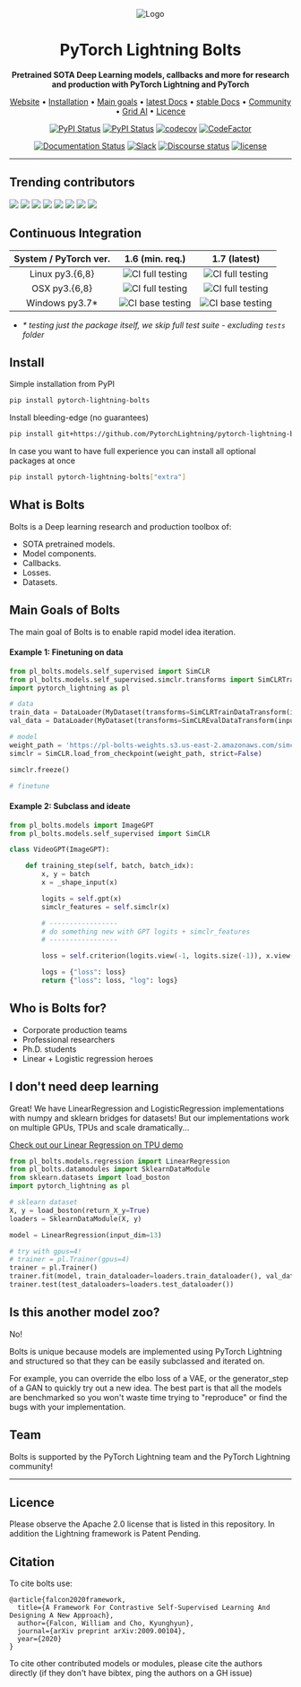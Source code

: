 <div align="center">

![Logo](https://raw.githubusercontent.com/PyTorchLightning/pytorch-lightning-bolts/master/docs/source/_images/logos/bolts_logo.png)

# PyTorch Lightning Bolts    

**Pretrained SOTA Deep Learning models, callbacks and more for research and production with PyTorch Lightning and PyTorch**

<p align="center">
  <a href="https://www.pytorchlightning.ai/">Website</a> •
  <a href="#install">Installation</a> •
  <a href="#main-Goals-of-Bolts">Main goals</a> •
  <a href="https://pytorch-lightning-bolts.readthedocs.io/en/latest/">latest Docs</a> •
  <a href="https://pytorch-lightning-bolts.readthedocs.io/en/stable/">stable Docs</a> •
  <a href="#team">Community</a> •
  <a href="https://www.grid.ai/">Grid AI</a> •
  <a href="#licence">Licence</a>
</p>

[![PyPI Status](https://badge.fury.io/py/pytorch-lightning-bolts.svg)](https://badge.fury.io/py/pytorch-lightning-bolts)
[![PyPI Status](https://pepy.tech/badge/pytorch-lightning-bolts)](https://pepy.tech/project/pytorch-lightning-bolts)
[![codecov](https://codecov.io/gh/PyTorchLightning/pytorch-lightning-bolts/branch/master/graph/badge.svg)](https://codecov.io/gh/PyTorchLightning/pytorch-lightning-bolts)
[![CodeFactor](https://www.codefactor.io/repository/github/pytorchlightning/pytorch-lightning-bolts/badge)](https://www.codefactor.io/repository/github/pytorchlightning/pytorch-lightning-bolts)

[![Documentation Status](https://readthedocs.org/projects/pytorch-lightning-bolts/badge/?version=latest)](https://pytorch-lightning-bolts.readthedocs.io/en/latest/)
[![Slack](https://img.shields.io/badge/slack-chat-green.svg?logo=slack)](https://join.slack.com/t/pytorch-lightning/shared_invite/zt-f6bl2l0l-JYMK3tbAgAmGRrlNr00f1A)
[![Discourse status](https://img.shields.io/discourse/status?server=https%3A%2F%2Fforums.pytorchlightning.ai)](https://forums.pytorchlightning.ai/)
[![license](https://img.shields.io/badge/License-Apache%202.0-blue.svg)](https://github.com/PytorchLightning/pytorch-lightning/blob/master/LICENSE)

<!--
[![Next Release](https://img.shields.io/badge/Next%20Release-Oct%2005-purple.svg)](https://shields.io/)
-->

</div>

---

## Trending contributors

[![](https://sourcerer.io/fame/williamFalcon/pytorchlightning/pytorch-lightning-bolts/images/0)](https://sourcerer.io/fame/williamFalcon/pytorchlightning/pytorch-lightning-bolts/links/0)
[![](https://sourcerer.io/fame/williamFalcon/pytorchlightning/pytorch-lightning-bolts/images/1)](https://sourcerer.io/fame/williamFalcon/pytorchlightning/pytorch-lightning-bolts/links/1)
[![](https://sourcerer.io/fame/williamFalcon/pytorchlightning/pytorch-lightning-bolts/images/2)](https://sourcerer.io/fame/williamFalcon/pytorchlightning/pytorch-lightning-bolts/links/2)
[![](https://sourcerer.io/fame/williamFalcon/pytorchlightning/pytorch-lightning-bolts/images/3)](https://sourcerer.io/fame/williamFalcon/pytorchlightning/pytorch-lightning-bolts/links/3)
[![](https://sourcerer.io/fame/williamFalcon/pytorchlightning/pytorch-lightning-bolts/images/4)](https://sourcerer.io/fame/williamFalcon/pytorchlightning/pytorch-lightning-bolts/links/4)
[![](https://sourcerer.io/fame/williamFalcon/pytorchlightning/pytorch-lightning-bolts/images/5)](https://sourcerer.io/fame/williamFalcon/pytorchlightning/pytorch-lightning-bolts/links/5)
[![](https://sourcerer.io/fame/williamFalcon/pytorchlightning/pytorch-lightning-bolts/images/6)](https://sourcerer.io/fame/williamFalcon/pytorchlightning/pytorch-lightning-bolts/links/6)
[![](https://sourcerer.io/fame/williamFalcon/pytorchlightning/pytorch-lightning-bolts/images/7)](https://sourcerer.io/fame/williamFalcon/pytorchlightning/pytorch-lightning-bolts/links/7)


## Continuous Integration

<center>

| System / PyTorch ver. | 1.6 (min. req.) | 1.7 (latest) |
| :---: | :---: | :---: |
| Linux py3.{6,8} | ![CI full testing](https://github.com/PyTorchLightning/pytorch-lightning-bolts/workflows/CI%20full%20testing/badge.svg?branch=master&event=push) | ![CI full testing](https://github.com/PyTorchLightning/pytorch-lightning-bolts/workflows/CI%20full%20testing/badge.svg?branch=master&event=push) |
| OSX py3.{6,8} | ![CI full testing](https://github.com/PyTorchLightning/pytorch-lightning-bolts/workflows/CI%20full%20testing/badge.svg?branch=master&event=push) | ![CI full testing](https://github.com/PyTorchLightning/pytorch-lightning-bolts/workflows/CI%20full%20testing/badge.svg?branch=master&event=push) |
| Windows py3.7* | ![CI base testing](https://github.com/PyTorchLightning/pytorch-lightning-bolts/workflows/CI%20base%20testing/badge.svg?branch=master&event=push) | ![CI base testing](https://github.com/PyTorchLightning/pytorch-lightning-bolts/workflows/CI%20base%20testing/badge.svg?branch=master&event=push) |

</center>

- _\* testing just the package itself, we skip full test suite - excluding `tests` folder_

## Install

Simple installation from PyPI
```bash
pip install pytorch-lightning-bolts
```

Install bleeding-edge (no guarantees)   
```bash
pip install git+https://github.com/PytorchLightning/pytorch-lightning-bolts.git@master --upgrade
```

In case you want to have full experience you can install all optional packages at once
```bash
pip install pytorch-lightning-bolts["extra"]
```

## What is Bolts

Bolts is a Deep learning research and production toolbox of:

- SOTA pretrained models.
- Model components.
- Callbacks.
- Losses.
- Datasets.

## Main Goals of Bolts

The main goal of Bolts is to enable rapid model idea iteration.

#### Example 1: Finetuning on data

```python
from pl_bolts.models.self_supervised import SimCLR
from pl_bolts.models.self_supervised.simclr.transforms import SimCLRTrainDataTransform, SimCLREvalDataTransform
import pytorch_lightning as pl

# data
train_data = DataLoader(MyDataset(transforms=SimCLRTrainDataTransform(input_height=32)))
val_data = DataLoader(MyDataset(transforms=SimCLREvalDataTransform(input_height=32)))

# model
weight_path = 'https://pl-bolts-weights.s3.us-east-2.amazonaws.com/simclr/simclr-cifar10-v1-exp12_87_52/epoch%3D960.ckpt'
simclr = SimCLR.load_from_checkpoint(weight_path, strict=False)

simclr.freeze()

# finetune
```

#### Example 2: Subclass and ideate

```python
from pl_bolts.models import ImageGPT
from pl_bolts.models.self_supervised import SimCLR

class VideoGPT(ImageGPT):

    def training_step(self, batch, batch_idx):
        x, y = batch
        x = _shape_input(x)

        logits = self.gpt(x)
        simclr_features = self.simclr(x)

        # -----------------
        # do something new with GPT logits + simclr_features
        # -----------------

        loss = self.criterion(logits.view(-1, logits.size(-1)), x.view(-1).long())

        logs = {"loss": loss}
        return {"loss": loss, "log": logs}
```

## Who is Bolts for?

- Corporate production teams
- Professional researchers
- Ph.D. students
- Linear + Logistic regression heroes

## I don't need deep learning

Great! 
We have LinearRegression and LogisticRegression implementations with numpy and sklearn bridges for datasets!
But our implementations work on multiple GPUs, TPUs and scale dramatically...

[Check out our Linear Regression on TPU demo](https://colab.research.google.com/drive/13glsKiwMu1-H24cBLYaWdJ4_TxC2Z3ox?usp=sharing)

```python
from pl_bolts.models.regression import LinearRegression
from pl_bolts.datamodules import SklearnDataModule
from sklearn.datasets import load_boston
import pytorch_lightning as pl

# sklearn dataset
X, y = load_boston(return_X_y=True)
loaders = SklearnDataModule(X, y)

model = LinearRegression(input_dim=13)

# try with gpus=4!
# trainer = pl.Trainer(gpus=4)
trainer = pl.Trainer()
trainer.fit(model, train_dataloader=loaders.train_dataloader(), val_dataloaders=loaders.val_dataloader())
trainer.test(test_dataloaders=loaders.test_dataloader())
```

## Is this another model zoo?

No! 

Bolts is unique because models are implemented using PyTorch Lightning and structured so that they can be easily
subclassed and iterated on.

For example, you can override the elbo loss of a VAE, or the generator_step of a GAN to quickly try out a new idea.
The best part is that all the models are benchmarked so you won't waste time trying to "reproduce" or find the bugs
with your implementation.

## Team

Bolts is supported by the PyTorch Lightning team and the PyTorch Lightning community!

---

## Licence

Please observe the Apache 2.0 license that is listed in this repository.
 In addition the Lightning framework is Patent Pending.

## Citation
To cite bolts use:

```
@article{falcon2020framework,
  title={A Framework For Contrastive Self-Supervised Learning And Designing A New Approach},
  author={Falcon, William and Cho, Kyunghyun},
  journal={arXiv preprint arXiv:2009.00104},
  year={2020}
}
```

To cite other contributed models or modules, please cite the authors directly (if they don't have bibtex, ping the authors on a GH issue)
